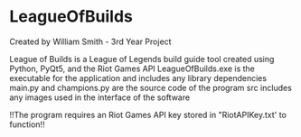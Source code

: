 # LeagueOfBuilds
Created by William Smith - 3rd Year Project

League of Builds is a League of Legends build guide tool created using Python, PyQt5, and the Riot Games API
LeagueOfBuilds.exe is the executable for the application and includes any library dependencies
main.py and champions.py are the source code of the program
src includes any images used in the interface of the software

!!The program requires an Riot Games API key stored in "RiotAPIKey.txt' to function!!
